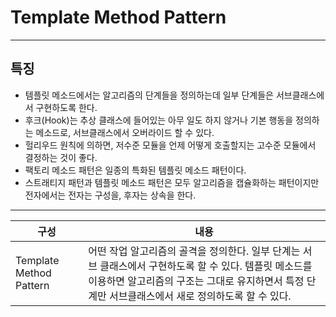 # Template Method Pattern
---

## 특징
- 템플릿 메소드에서는 알고리즘의 단계들을 정의하는데 일부 단계들은 서브클래스에서 구현하도록 한다.
- 후크(Hook)는 추상 클래스에 들어있는 아무 일도 하지 않거나 기본 행동을 정의하는 메소드로, 서브클래스에서 오버라이드 할 수 있다.
- 헐리우드 원칙에 의하면, 저수준 모듈을 언제 어떻게 호출할지는 고수준 모듈에서 결정하는 것이 좋다.
- 팩토리 메소드 패턴은 일종의 특화된 템플릿 메소드 패턴이다.
- 스트래티지 패턴과 템플릿 메소드 패턴은 모두 알고리즘을 캡슐화하는 패턴이지만 전자에서는 전자는 구성을, 후자는 상속을 한다.

---
구성|내용
--|--
Template Method Pattern|어떤 작업 알고리즘의 골격을 정의한다. 일부 단계는 서브 클래스에서 구현하도록 할 수 있다. 템플릿 메소드를 이용하면 알고리즘의 구조는 그대로 유지하면서 특정 단계만 서브클래스에서 새로 정의하도록 할 수 있다.

